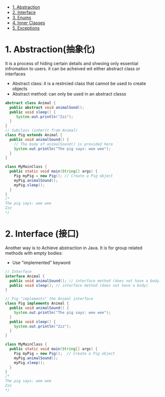- [1. Abstraction](https://www.w3schools.com/java/java_abstract.asp)
- [2. Interface](https://www.w3schools.com/java/java_interface.asp)
- [3. Enums](https://www.w3schools.com/java/java_enums.asp)
- [4. Inner Classes](https://www.w3schools.com/java/java_inner_classes.asp)
- [5. Exceptions](https://www.w3schools.com/java/java_try_catch.asp)

# 1. Abstraction(抽象化)
It is a process of hiding certain details and shwoing only essential infromation to users. 
it can be acheived wit either abstract class or interfaces

- Abstract class: it is a restrcied class that cannot be used to create objects 
- Abstract method: can only be used in an abstract classs 
```java
abstract class Animal {
  public abstract void animalSond();
  public void sleep() {
     System.out.println("Zzz");
  }
}
// Subclass (inherit from Animal)
class Pig extends Animal {
  public void animalSound() {
    // The body of animalSound() is provided here
    System.out.println("The pig says: wee wee");
  }
}

class MyMainClass {
  public static void main(String[] args) {
    Pig myPig = new Pig(); // Create a Pig object
    myPig.animalSound();
    myPig.sleep();
  }
}
/*
The pig says: wee wee
Zzz 
*/
```
# 2. Interface (接口)
Another way is to Achieve abstraction in Java. 
It is for group related methods with empty bodies: 
- Use "implemented" keyword
```java
// Interface
interface Animal {
  public void animalSound(); // interface method (does not have a body)
  public void sleep(); // interface method (does not have a body)
}

// Pig "implements" the Animal interface
class Pig implements Animal {
  public void animalSound() {
    System.out.println("The pig says: wee wee");
  }
  public void sleep() {
    System.out.println("Zzz");
  }
}

class MyMainClass {
  public static void main(String[] args) {
    Pig myPig = new Pig();  // Create a Pig object
    myPig.animalSound();
    myPig.sleep();
  }
}
/*
The pig says: wee wee
Zzz 
*/
```
